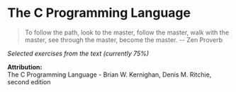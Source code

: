 The C Programming Language 
==========================
> To follow the path, look to the master,
> follow the master, walk with the master,
> see through the master, become the master. -- Zen Proverb

*Selected exercises from the text (currently 75%)*

**Attribution:**  
The C Programming Language - Brian W. Kernighan, Denis M. Ritchie, second edition  
